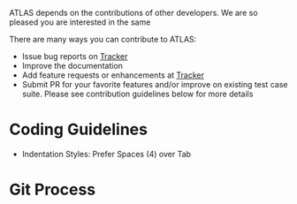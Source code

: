 ATLAS depends on the contributions of other developers.
We are so pleased you are interested in the same

There are many ways you can contribute to ATLAS:

- Issue bug reports on [Tracker][Tracker]
- Improve the documentation
- Add feature requests or enhancements at [Tracker][Tracker]
- Submit PR for your favorite features and/or improve on existing test case suite.
Please see contribution guidelines below for more details

[Tracker]: https://jira.jtg.tools/secure/RapidBoard.jspa?projectKey=LT


Coding Guidelines
======

- Indentation Styles: Prefer Spaces (4) over Tab


Git Process
======
